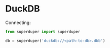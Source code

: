 # DuckDB

Connecting:

```python
from superduper import superduper

db = superduper('duckdb://<path-to-db>.dbb')
```